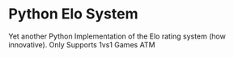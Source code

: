 # Python Elo System
Yet another Python Implementation of the Elo rating system (how innovative).
Only Supports 1vs1 Games ATM
